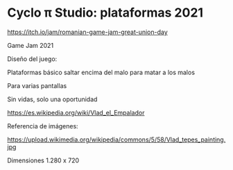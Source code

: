 # Cyclo π Studio: plataformas 2021

https://itch.io/jam/romanian-game-jam-great-union-day

Game Jam 2021

Diseño del juego:

Plataformas básico saltar encima del malo para matar a los malos

Para varias pantallas

Sin vidas, solo una oportunidad

https://es.wikipedia.org/wiki/Vlad_el_Empalador 

Referencia de imágenes:

https://upload.wikimedia.org/wikipedia/commons/5/58/Vlad_tepes_painting.jpg


Dimensiones 1.280 x 720


